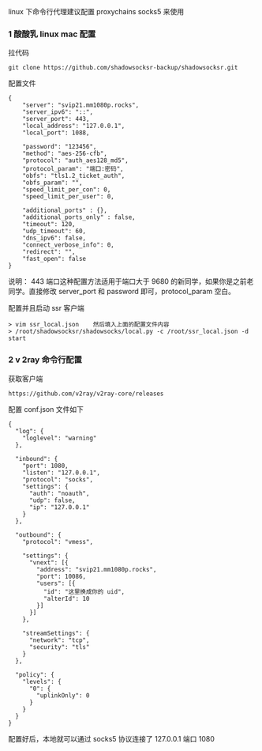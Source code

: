 linux 下命令行代理建议配置 proxychains socks5 来使用

### 1 酸酸乳 linux mac 配置
拉代码
```
git clone https://github.com/shadowsocksr-backup/shadowsocksr.git
```
配置文件
```
{
    "server": "svip21.mm1080p.rocks",
    "server_ipv6": "::",
    "server_port": 443,
    "local_address": "127.0.0.1",
    "local_port": 1088,

    "password": "123456",
    "method": "aes-256-cfb",
    "protocol": "auth_aes128_md5",
    "protocol_param": "端口:密码",
    "obfs": "tls1.2_ticket_auth",
    "obfs_param": "",
    "speed_limit_per_con": 0,
    "speed_limit_per_user": 0,

    "additional_ports" : {},
    "additional_ports_only" : false, 
    "timeout": 120,
    "udp_timeout": 60,
    "dns_ipv6": false,
    "connect_verbose_info": 0,
    "redirect": "",
    "fast_open": false
}
```
说明：
443 端口这种配置方法适用于端口大于 9680 的新同学，如果你是之前老同学。直接修改 server_port 和 password 即可，protocol_param 空白。

配置并且启动 ssr 客户端
```
> vim ssr_local.json    然后填入上面的配置文件内容
> /root/shadowsocksr/shadowsocks/local.py -c /root/ssr_local.json -d start
```
### 2 v 2ray 命令行配置
获取客户端 
```
https://github.com/v2ray/v2ray-core/releases
```
配置 conf.json 文件如下
```
{
  "log": {
    "loglevel": "warning"
  },
 
  "inbound": {
    "port": 1080,
    "listen": "127.0.0.1",
    "protocol": "socks",
    "settings": {
      "auth": "noauth",
      "udp": false,
      "ip": "127.0.0.1"
    }
  },
 
  "outbound": {
    "protocol": "vmess",
 
    "settings": {
      "vnext": [{
        "address": "svip21.mm1080p.rocks",
        "port": 10086,
        "users": [{
          "id": "这里换成你的 uid",
          "alterId": 10
        }]
      }]
    },
 
    "streamSettings": {
      "network": "tcp",
      "security": "tls"
    }
  },
 
  "policy": {
    "levels": {
      "0": {
        "uplinkOnly": 0
      }
    }
  }
}
```

配置好后，本地就可以通过 socks5 协议连接了 127.0.0.1 端口 1080

